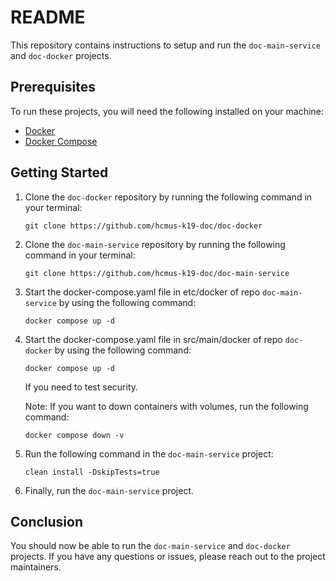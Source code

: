 # README

This repository contains instructions to setup and run the `doc-main-service` and `doc-docker` projects.

## Prerequisites

To run these projects, you will need the following installed on your machine:

- [Docker](https://www.docker.com/)
- [Docker Compose](https://docs.docker.com/compose/)

## Getting Started

1. Clone the `doc-docker` repository by running the following command in your terminal:

    ```
    git clone https://github.com/hcmus-k19-doc/doc-docker
    ```

2. Clone the `doc-main-service` repository by running the following command in your terminal:

    ```
    git clone https://github.com/hcmus-k19-doc/doc-main-service
    ```

3. Start the docker-compose.yaml file in etc/docker of repo `doc-main-service` by using the following command:

    ```
    docker compose up -d
    ```

4. Start the docker-compose.yaml file in src/main/docker of repo `doc-docker` by using the following command:

    ```
    docker compose up -d
    ```

    If you need to test security.

    Note: If you want to down containers with volumes, run the following command:

    ```
    docker compose down -v
    ```

5. Run the following command in the `doc-main-service` project:

    ```
    clean install -DskipTests=true
    ```

6. Finally, run the `doc-main-service` project.

## Conclusion

You should now be able to run the `doc-main-service` and `doc-docker` projects. If you have any questions or issues, please reach out to the project maintainers.
